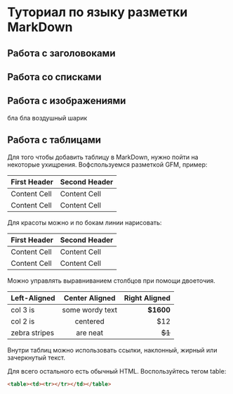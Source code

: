 # Туториал по языку разметки MarkDown

## Работа с заголовоками


##  Работа со списками


## Работа с изображениями

бла бла воздушный шарик


## Работа с таблицами 

Для того чтобы добавить таблицу в MarkDown, нужно пойти на некоторые ухищрения. Вофспользуемся разметкой GFM, пример:

First Header | Second Header
------------- | -------------
Content Cell | Content Cell
Content Cell | Content Cell

Для красоты можно и по бокам линии нарисовать:

| First Header | Second Header |
| ------------- | ------------- |
| Content Cell | Content Cell |
| Content Cell | Content Cell |



Можно управлять выравниванием столбцов при помощи
двоеточия.


| Left-Aligned | Center Aligned | Right Aligned |
|:------------- |:---------------:| -------------:|
| col 3 is | some wordy text | **$1600** |
| col 2 is | centered | $12 |
| zebra stripes | are neat | ~~$1~~ |


Внутри таблиц можно использовать ссылки, наклонный,
жирный или зачеркнутый текст.

Для всего остального есть обычный HTML. Воспользуйтесь тегом table: 
~~~HTML
<table><td><tr></tr></td></table>
~~~

